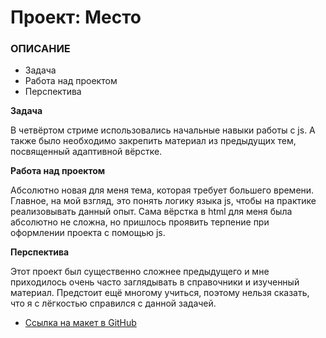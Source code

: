# Проект: Место

### ОПИСАНИЕ
* Задача
* Работа над проектом
* Перспектива

**Задача**

В четвёртом стриме использовались начальные навыки работы с js. А также было необходимо 
закрепить материал из предыдущих тем, посвященный адаптивной вёрстке.

**Работа над проектом**

Абсолютно новая для меня тема, которая требует большего времени. Главное, на мой взгляд, это
понять логику языка js, чтобы на практике реализовывать данный опыт. Сама вёрстка в html для меня была абсолютно не сложна, но пришлось проявить терпение при оформлении проекта с помощью js.

**Перспектива**

Этот проект был существенно сложнее предыдущего и мне приходилось очень часто заглядывать в справочники и изученный материал. Предстоит ещё многому учиться, поэтому нельзя сказать,
что я с лёгкостью справился с данной задачей.

* [Ссылка на макет в GitHub](https://github.com/Bolgrad1990/mesto/index.html)